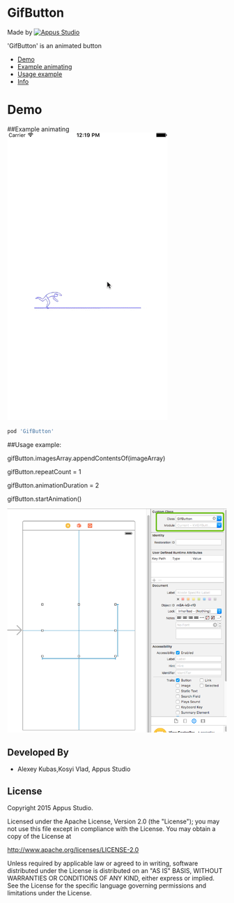 # GifButton

Made by [![Appus Studio](https://github.com/appus-studio/Appus-Splash/blob/master/image/logo.png)](http://appus.pro)

'GifButton' is an animated button

* [Demo](#demo)
* [Example animating](#example-animating)
* [Usage example](#usage-example)
* [Info](#info)

# Demo
##Example animating
![](https://raw.githubusercontent.com/alexey-kubas-appus/GifButton/master/Resources/demo.gif)

```Ruby
pod 'GifButton'
```

##Usage example:

gifButton.imagesArray.appendContentsOf(imageArray) 

gifButton.repeatCount = 1 

gifButton.animationDuration = 2 

gifButton.startAnimation()

![](https://raw.githubusercontent.com/alexey-kubas-appus/GifButton/master/Resources/usage.png)

Developed By
------------

* Alexey Kubas,Kosyi Vlad, Appus Studio

License
--------

Copyright 2015 Appus Studio.

Licensed under the Apache License, Version 2.0 (the "License");
you may not use this file except in compliance with the License.
You may obtain a copy of the License at

http://www.apache.org/licenses/LICENSE-2.0

Unless required by applicable law or agreed to in writing, software
distributed under the License is distributed on an "AS IS" BASIS,
WITHOUT WARRANTIES OR CONDITIONS OF ANY KIND, either express or implied.
See the License for the specific language governing permissions and
limitations under the License.
